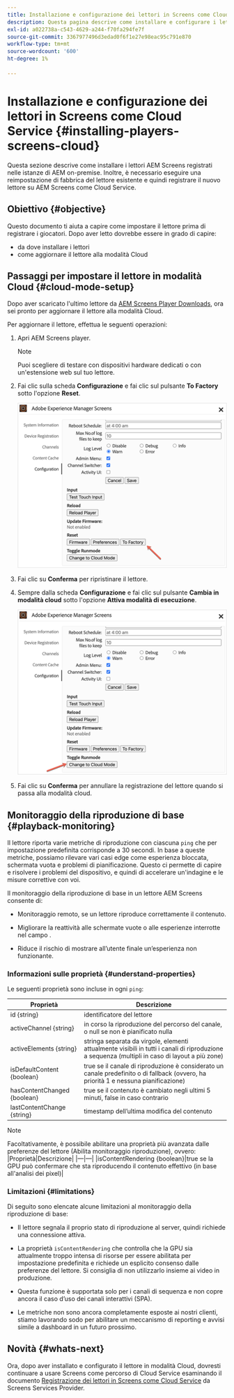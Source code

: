 ```yaml
---
title: Installazione e configurazione dei lettori in Screens come Cloud Service
description: Questa pagina descrive come installare e configurare i lettori in Screens come Cloud Service.
exl-id: a022738a-c543-4629-a244-f70fa294fe7f
source-git-commit: 3367977496d3edad0f6f1e27e98eac95c791e870
workflow-type: tm+mt
source-wordcount: '600'
ht-degree: 1%

---
```


# Installazione e configurazione dei lettori in Screens come Cloud Service {#installing-players-screens-cloud}

Questa sezione descrive come installare i lettori AEM Screens registrati nelle istanze di AEM on-premise. Inoltre, è necessario eseguire una reimpostazione di fabbrica del lettore esistente e quindi registrare il nuovo lettore su AEM Screens come Cloud Service.

## Obiettivo {#objective}

Questo documento ti aiuta a capire come impostare il lettore prima di registrare i giocatori. Dopo aver letto dovrebbe essere in grado di capire:

* da dove installare i lettori
* come aggiornare il lettore alla modalità Cloud

## Passaggi per impostare il lettore in modalità Cloud {#cloud-mode-setup}

Dopo aver scaricato l&#39;ultimo lettore da [AEM Screens Player Downloads](https://download.macromedia.com/screens/), ora sei pronto per aggiornare il lettore alla modalità Cloud.

Per aggiornare il lettore, effettua le seguenti operazioni:

1. Apri AEM Screens player.

   >[!NOTE]
   >Puoi scegliere di testare con dispositivi hardware dedicati o con un&#39;estensione web sul tuo lettore.

1. Fai clic sulla scheda **Configurazione** e fai clic sul pulsante **To Factory** sotto l&#39;opzione **Reset**.

   ![immagine](/help/screens-cloud/assets/player/installplayer-2.png)

1. Fai clic su **Conferma** per ripristinare il lettore.

1. Sempre dalla scheda **Configurazione** e fai clic sul pulsante **Cambia in modalità cloud** sotto l&#39;opzione **Attiva modalità di esecuzione**.

   ![immagine](/help/screens-cloud/assets/player/installplayer-1.png)

1. Fai clic su **Conferma** per annullare la registrazione del lettore quando si passa alla modalità cloud.

## Monitoraggio della riproduzione di base {#playback-monitoring}

Il lettore riporta varie metriche di riproduzione con ciascuna `ping` che per impostazione predefinita corrisponde a 30 secondi. In base a queste metriche, possiamo rilevare vari casi edge come esperienza bloccata, schermata vuota e problemi di pianificazione. Questo ci permette di capire e risolvere i problemi del dispositivo, e quindi di accelerare un&#39;indagine e le misure correttive con voi.

Il monitoraggio della riproduzione di base in un lettore AEM Screens consente di:

* Monitoraggio remoto, se un lettore riproduce correttamente il contenuto.

* Migliorare la reattività alle schermate vuote o alle esperienze interrotte nel campo .

* Riduce il rischio di mostrare all’utente finale un’esperienza non funzionante.

### Informazioni sulle proprietà {#understand-properties}

Le seguenti proprietà sono incluse in ogni `ping`:

| Proprietà | Descrizione |
|---|---|
| id {string} | identificatore del lettore |
| activeChannel {string} | in corso la riproduzione del percorso del canale, o null se non è pianificato nulla |
| activeElements {string} | stringa separata da virgole, elementi attualmente visibili in tutti i canali di riproduzione a sequenza (multipli in caso di layout a più zone) |
| isDefaultContent {boolean} | true se il canale di riproduzione è considerato un canale predefinito o di fallback (ovvero, ha priorità 1 e nessuna pianificazione) |
| hasContentChanged {boolean} | true se il contenuto è cambiato negli ultimi 5 minuti, false in caso contrario |
| lastContentChange {string} | timestamp dell’ultima modifica del contenuto |

>[!NOTE]
>Facoltativamente, è possibile abilitare una proprietà più avanzata dalle preferenze del lettore (Abilita monitoraggio riproduzione), ovvero:
>|Proprietà|Descrizione|
>|—|—|
>|isContentRendering {boolean}|true se la GPU può confermare che sta riproducendo il contenuto effettivo (in base all&#39;analisi dei pixel)|

### Limitazioni  {#limitations}

Di seguito sono elencate alcune limitazioni al monitoraggio della riproduzione di base:

* Il lettore segnala il proprio stato di riproduzione al server, quindi richiede una connessione attiva.

* La proprietà `isContentRendering` che controlla che la GPU sia attualmente troppo intensa di risorse per essere abilitata per impostazione predefinita e richiede un esplicito consenso dalle preferenze del lettore. Si consiglia di non utilizzarlo insieme ai video in produzione.

* Questa funzione è supportata solo per i canali di sequenza e non copre ancora il caso d’uso dei canali interattivi (SPA).

* Le metriche non sono ancora completamente esposte ai nostri clienti, stiamo lavorando sodo per abilitare un meccanismo di reporting e avvisi simile a dashboard in un futuro prossimo.

## Novità {#whats-next}

Ora, dopo aver installato e configurato il lettore in modalità Cloud, dovresti continuare a usare Screens come percorso di Cloud Service esaminando il documento [Registrazione dei lettori in Screens come Cloud Service](/help/screens-cloud/managing-players-registration/registering-players-screens-cloud.md) da Screens Services Provider.
